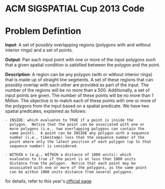ACM SIGSPATIAL Cup 2013 Code
============================

# Problem Defintion

**Input**: A set of possibly overlapping regions (polygons with and
without interior rings) and a set of points.

**Output**: Pair each input point with one or more of the input polygons
such that a given spatial condition is satisfied between the polygon
and the point.

**Description**: A region can be any polygon (with or without interior
rings) that is made up of straight line segments.  A set of these
regions that can possibly overlap with each other are provided as part
of the input.  The number of the regions will be no more than a 500.
Additionally, a set of input points are given. The number of these
points will be no more than 1 Million.  The objective is to match each
of these points with one or more of the polygons from the input based
on a spatial predicate.  We have two spatial predicates, explained as
follows:

    - INSIDE: which evaluates to TRUE if a point is inside the
      polygon.  Notice that the point can be associated with one or
      more polygons (i.e., two overlapping polygons can contain the
      same point).  A point can be INSIDE any polygon with a sequence
      number (i.e., timestamp) less than the sequence number of the
      point where only the latest position of each polygon (up to that
      sequence number) is considered.

    - WITHIN n (e.g., WITHIN a distance of 1000 units): which
      evaluates to true if the point is at less than 1000 units
      distance from the polygon.  Notice that each point may be
      associated with one or more of the polygons, as the same point
      can be within 1000 units distance from several polygons.


for details, refer to this year's
[official page](http://dmlab.cs.umn.edu/GISCUP2013/problem.php)
